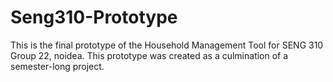 # Seng310-Prototype
 
This is the final prototype of the Household Management Tool for SENG 310 Group 22, noidea. This prototype was created as a culmination of a semester-long project.